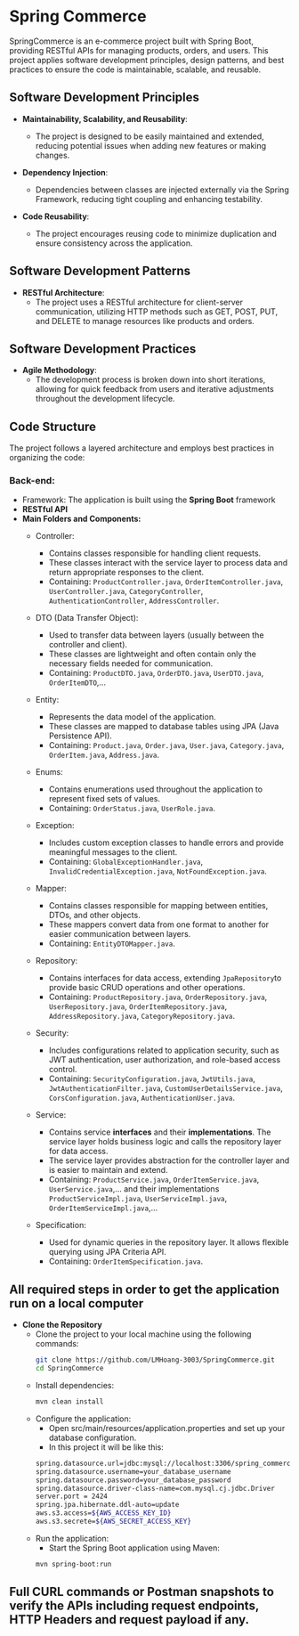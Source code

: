 # Spring Commerce

SpringCommerce is an e-commerce project built with Spring Boot, providing RESTful APIs for managing products, orders, and users. This project applies software development principles, design patterns, and best practices to ensure the code is maintainable, scalable, and reusable.

## Software Development Principles
- **Maintainability, Scalability, and Reusability**:
    - The project is designed to be easily maintained and extended, reducing potential issues when adding new features or making changes.

- **Dependency Injection**:
    - Dependencies between classes are injected externally via the Spring Framework, reducing tight coupling and enhancing testability.

- **Code Reusability**:
    - The project encourages reusing code to minimize duplication and ensure consistency across the application.

## Software Development Patterns

- **RESTful Architecture**:
    - The project uses a RESTful architecture for client-server communication, utilizing HTTP methods such as GET, POST, PUT, and DELETE to manage resources like products and orders.

## Software Development Practices
- **Agile Methodology**:
    - The development process is broken down into short iterations, allowing for quick feedback from users and iterative adjustments throughout the development lifecycle.

## Code Structure

The project follows a layered architecture and employs best practices in organizing the code:

### Back-end:
- Framework: The application is built using the **Spring Boot** framework
- **RESTful API**
- **Main Folders and Components:**
    - Controller: 
        - Contains classes responsible for handling client requests.
        - These classes interact with the service layer to process data and return appropriate responses to the client.
        - Containing: `ProductController.java`, `OrderItemController.java`, `UserController.java`, `CategoryController`, `AuthenticationController`, `AddressController`.

    - DTO (Data Transfer Object):
        - Used to transfer data between layers (usually between the controller and client).
        - These classes are lightweight and often contain only the necessary fields needed for communication.
        - Containing: `ProductDTO.java`, `OrderDTO.java`, `UserDTO.java`, `OrderItemDTO`,...

    - Entity: 
        - Represents the data model of the application.
        - These classes are mapped to database tables using JPA (Java Persistence API).
        - Containing: `Product.java`, `Order.java`, `User.java`, `Category.java`, `OrderItem.java`, `Address.java`.
    
    - Enums:
        - Contains enumerations used throughout the application to represent fixed sets of values.
        - Containing: `OrderStatus.java`, `UserRole.java`.

    - Exception:
      - Includes custom exception classes to handle errors and provide meaningful messages to the client.
      - Containing: `GlobalExceptionHandler.java`, `InvalidCredentialException.java`, `NotFoundException.java`.

    - Mapper: 
      - Contains classes responsible for mapping between entities, DTOs, and other objects.
      - These mappers convert data from one format to another for easier communication between layers.
      - Containing: `EntityDTOMapper.java`.

    - Repository:
        - Contains interfaces for data access, extending `JpaRepository`to provide basic CRUD operations and other operations.
        - Containing: `ProductRepository.java`, `OrderRepository.java`, `UserRepository.java`, `OrderItemRepository.java`, `AddressRepository.java`, `CategoryRepository.java`.

    - Security: 
        - Includes configurations related to application security, such as JWT authentication, user authorization, and role-based access control.
        - Containing: `SecurityConfiguration.java`, `JwtUtils.java`, `JwtAuthenticationFilter.java`, `CustomUserDetailsService.java`, `CorsConfiguration.java`, `AuthenticationUser.java`.
    
    - Service:
        - Contains service **interfaces** and their **implementations**. The service layer holds business logic and calls the repository layer for data access.
        - The service layer provides abstraction for the controller layer and is easier to maintain and extend.
        - Containing: `ProductService.java`, `OrderItemService.java`, `UserService.java`,... and their implementations  `ProductServiceImpl.java`, `UserServiceImpl.java`, `OrderItemServiceImpl.java`,...
    
    - Specification:
        - Used for dynamic queries in the repository layer. It allows flexible querying using JPA Criteria API.
        - Containing: `OrderItemSpecification.java`.
##  All required steps in order to get the application run on a local computer

- **Clone the Repository**  
    - Clone the project to your local machine using the following commands:  
       ```bash
       git clone https://github.com/LMHoang-3003/SpringCommerce.git
       cd SpringCommerce
       ```
   - Install dependencies:
     ```bash
     mvn clean install
     ```
  - Configure the application:
    - Open src/main/resources/application.properties and set up your database configuration.
    - In this project it will be like this:
    ```bash
    spring.datasource.url=jdbc:mysql://localhost:3306/spring_commerce
    spring.datasource.username=your_database_username
    spring.datasource.password=your_database_password
    spring.datasource.driver-class-name=com.mysql.cj.jdbc.Driver
    server.port = 2424
    spring.jpa.hibernate.ddl-auto=update
    aws.s3.access=${AWS_ACCESS_KEY_ID}
    aws.s3.secrete=${AWS_SECRET_ACCESS_KEY}
    ```
  - Run the application:
    - Start the Spring Boot application using Maven:
    ```bash
    mvn spring-boot:run
    ```
## Full CURL commands or Postman snapshots to verify the APIs including request endpoints, HTTP Headers and request payload if any.

  
   
